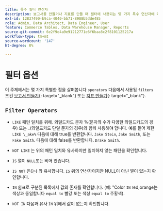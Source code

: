```yaml
---
title: 특수 필터 연산자
description: 보고서를 만들거나 지표를 만들 때 필터에 사용되는 몇 가지 특수 연산자에 대해 알아봅니다.
exl-id: 12837490-b9ca-4040-bb71-8988b5dde485
role: Admin, Data Architect, Data Engineer, User
feature: Commerce Tables, Data Warehouse Manager, Reports
source-git-commit: 6e2f9e4a9e91212771e6f6baa8c2f8101125217a
workflow-type: tm+mt
source-wordcount: '147'
ht-degree: 0%

---
```


# 필터 옵션

이 주제에서는 몇 가지 특별한 점을 살펴봅니다 `operators` 다음에서 사용됨 `filters` 조건 [보고서 만들기](../../tutorials/using-visual-report-builder.md){: target=&quot;_blank&quot;} 또는 [지표 만들기](../../data-user/reports/ess-manage-data-metrics.md){: target=&quot;_blank&quot;}.

## `Filter Operators`

* `LIKE` 패턴 일치를 위해. 와일드카드 문자 %(문자의 수가 다양한 와일드카드의 경우) 또는 _(와일드카드 단일 문자의 경우)와 함께 사용해야 합니다.  예를 들어 제한 `LIKE \_ake%` 다음에 대해 true를 반환합니다. `Jake Stein`, `Jake Smith`, 또는 `Fake Smith`.  다음에 대해 false를 반환합니다. `Drake Smith`.

* `NOT LIKE` 는 위의 패턴 일치와 유사하지만 일치하지 않는 패턴을 확인합니다.

* `IS` 열이 `NULL`또는 비어 있습니다.

* `IS NOT` 은(는) 와 유사합니다. `IS` 위의 연산자이지만 NULL이 아닌 열이 있는지 확인합니다.

* `IN` 쉼표로 구분된 목록에서 값의 존재를 확인합니다. (예: &quot;Color `IN` red,orange는 색상과 동일합니다 `equal to` 빨강 또는 색상 `equal to` 주황색).

* `NOT IN` 다음과 유사 `IN` 위에서 값이 없는지 확인합니다.
